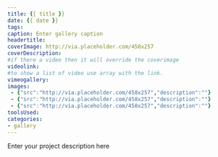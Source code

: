 ```yaml
---
title: {{ title }}
date: {{ date }}
tags:
caption: Enter gallery caption
headertitle:
coverImage: http://via.placeholder.com/458x257
coverDescription:
#if there a video then it will override the coverimage
videolink:
#to show a list of video use array with the link.
vimeogallery:
images:
 - {"src":"http://via.placeholder.com/458x257","description":""}
 - {"src":"http://via.placeholder.com/458x257","description":""}
 - {"src":"http://via.placeholder.com/458x257","description":""}
toolsUsed:
categories:
- gallery
---
```

Enter your project description here